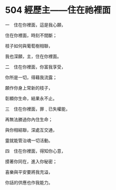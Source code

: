 # 504 經歷主——住在祂裡面

一　住在你裡面，這是我心願，

住在你裡面，時刻不間斷；

枝子如何與葡萄樹相聯，

我也深願，主，住在你裡面。

二　住在你裡面，你富我享受，

你所是一切，得藉我流露；

願作你身上常新的枝子，

彰顯你生命，結果永不止。

三　住在你裡面，罪﹑已失權能，

再無法勝過你內住生命；

與你相結聯，深處互交通，

靈就能管治魂一切活動。

四　住在你裡面，得知你心意，

摸著你同在，進入你秘密；

喜樂與平安要將我充溢，

你話的供應也作我能力。

